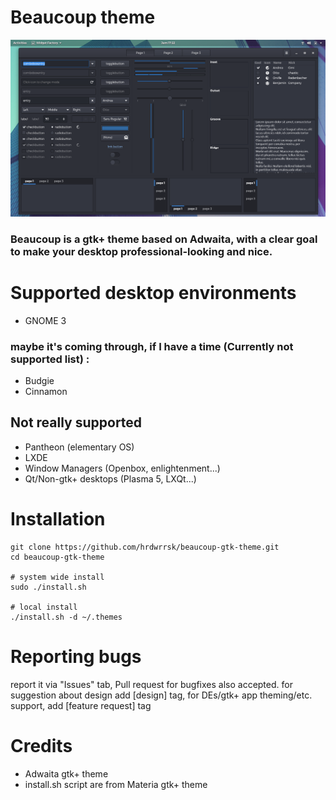 # Beaucoup theme

![Screenshot](Screenshot.png)

### Beaucoup is a gtk+ theme based on Adwaita, with a clear goal to make your desktop professional-looking and nice.

# Supported desktop environments
- GNOME 3

### maybe it's coming through, if I have a time (Currently not supported list) :
- Budgie
- Cinnamon

## Not really supported
- Pantheon (elementary OS)
- LXDE
- Window Managers (Openbox, enlightenment...)
- Qt/Non-gtk+ desktops (Plasma 5, LXQt...)

# Installation

```
git clone https://github.com/hrdwrrsk/beaucoup-gtk-theme.git
cd beaucoup-gtk-theme

# system wide install
sudo ./install.sh

# local install
./install.sh -d ~/.themes
```

# Reporting bugs
report it via "Issues" tab, Pull request for bugfixes also accepted.
for suggestion about design add [design] tag, for DEs/gtk+ app theming/etc. support, add [feature request] tag

# Credits
- Adwaita gtk+ theme
- install.sh script are from Materia gtk+ theme
